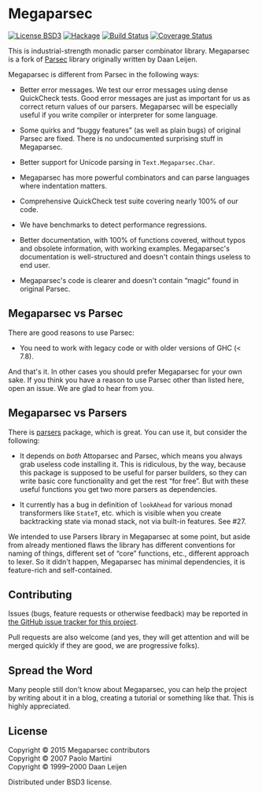 # Megaparsec

[![License BSD3](https://img.shields.io/badge/license-BSD3-brightgreen.svg)](http://opensource.org/licenses/BSD-3-Clause)
[![Hackage](https://img.shields.io/hackage/v/megaparsec.svg?style=flat)](https://hackage.haskell.org/package/megaparsec)
[![Build Status](https://travis-ci.org/mrkkrp/megaparsec.svg?branch=master)](https://travis-ci.org/mrkkrp/megaparsec)
[![Coverage Status](https://coveralls.io/repos/mrkkrp/megaparsec/badge.svg?branch=master&service=github)](https://coveralls.io/github/mrkkrp/megaparsec?branch=master)

This is industrial-strength monadic parser combinator library. Megaparsec is
a fork of [Parsec](https://github.com/aslatter/parsec) library originally
written by Daan Leijen.

Megaparsec is different from Parsec in the following ways:

* Better error messages. We test our error messages using dense QuickCheck
  tests. Good error messages are just as important for us as correct return
  values of our parsers. Megaparsec will be especially useful if you write
  compiler or interpreter for some language.

* Some quirks and “buggy features” (as well as plain bugs) of original
  Parsec are fixed. There is no undocumented surprising stuff in Megaparsec.

* Better support for Unicode parsing in `Text.Megaparsec.Char`.

* Megaparsec has more powerful combinators and can parse languages where
  indentation matters.

* Comprehensive QuickCheck test suite covering nearly 100% of our code.

* We have benchmarks to detect performance regressions.

* Better documentation, with 100% of functions covered, without typos and
  obsolete information, with working examples. Megaparsec's documentation is
  well-structured and doesn't contain things useless to end user.

* Megaparsec's code is clearer and doesn't contain “magic” found in original
  Parsec.

## Megaparsec vs Parsec

There are good reasons to use Parsec:

* You need to work with legacy code or with older versions of GHC (< 7.8).

And that's it. In other cases you should prefer Megaparsec for your own
sake. If you think you have a reason to use Parsec other than listed here,
open an issue. We are glad to hear from you.

## Megaparsec vs Parsers

There is [parsers](https://hackage.haskell.org/package/parsers) package,
which is great. You can use it, but consider the following:

* It depends on *both* Attoparsec and Parsec, which means you always grab
  useless code installing it. This is ridiculous, by the way, because this
  package is supposed to be useful for parser builders, so they can write
  basic core functionality and get the rest “for free”. But with these
  useful functions you get two more parsers as dependencies.

* It currently has a bug in definition of `lookAhead` for various monad
  transformers like `StateT`, etc. which is visible when you create
  backtracking state via monad stack, not via built-in features. See #27.

We intended to use Parsers library in Megaparsec at some point, but aside
from already mentioned flaws the library has different conventions for
naming of things, different set of “core” functions, etc., different
approach to lexer. So it didn't happen, Megaparsec has minimal dependencies,
it is feature-rich and self-contained.

## Contributing

Issues (bugs, feature requests or otherwise feedback) may be reported in
[the GitHub issue tracker for this project](https://github.com/mrkkrp/megaparsec/issues).

Pull requests are also welcome (and yes, they will get attention and will be
merged quickly if they are good, we are progressive folks).

## Spread the Word

Many people still don't know about Megaparsec, you can help the project by
writing about it in a blog, creating a tutorial or something like that. This
is highly appreciated.

## License

Copyright © 2015 Megaparsec contributors<br>
Copyright © 2007 Paolo Martini<br>
Copyright © 1999–2000 Daan Leijen

Distributed under BSD3 license.
